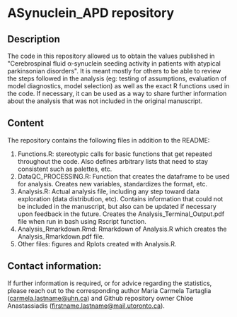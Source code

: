 # ASynuclein_APD repository

## Description
The code in this repository allowed us to obtain the values published in "Cerebrospinal fluid α-synuclein seeding activity in patients with atypical parkinsonian disorders". It is meant mostly for others to be able to review the steps followed in the analysis (eg: testing of assumptions, evaluation of model diagnostics, model selection) as well as the exact R functions used in the code. If necessary, it can be used as a way to share further information about the analysis that was not included in the original manuscript. 

## Content
The repository contains the following files in addition to the README:

1. Functions.R: stereotypic calls for basic functions that get repeated throughout the code. Also defines arbitrary lists that need to stay consistent such as palettes, etc. 
2. DataQC_PROCESSING.R: Function that creates the dataframe to be used for analysis. Creates new variables, standardizes the format, etc. 
3. Analysis.R: Actual analysis file, including any step toward data exploration (data distribution, etc). Contains information that could not be included in the manuscript, but also can be updated if necessary upon feedback in the future. Creates the Analysis_Terminal_Output.pdf file when run in bash using Rscript function. 
4. Analysis_Rmarkdown.Rmd: Rmarkdown of Analysis.R which creates the Analysis_Rmarkdown.pdf file.
5. Other files: figures and Rplots created with Analysis.R. 

## Contact information:
If further information is required, or for advice regarding the statistics, please reach out to the corresponding author Maria Carmela Tartaglia (carmela.lastname@uhn.ca) and Github repository owner Chloe Anastassiadis (firstname.lastname@mail.utoronto.ca).

